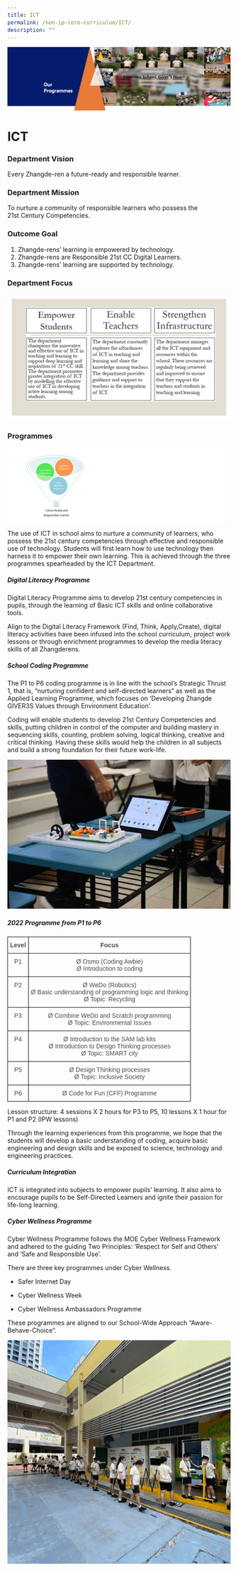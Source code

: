 ```yaml
---
title: ICT
permalink: /non-ip-core-curriculum/ICT/
description: ""
---
```

![](/images/OurProgrammes1.png)

ICT
===

  

### Department Vision

  

Every Zhangde-ren a future-ready and responsible learner.

  

### Department Mission

To nurture a community of responsible learners who possess the 21st Century Competencies.  

  

### Outcome Goal

1.  Zhangde-rens’ learning is empowered by technology.
2.  Zhangde-rens are Responsible 21st CC Digital Learners.
3.  Zhangde-rens’ learning are supported by technology.

  

### Department Focus

![](/images/ICT%20Focus.jpg)


### Programmes

![](/images/ICT.png)

The use of ICT in school aims to nurture a community of learners, who possess the 21st century competencies through effective and responsible use of technology. Students will first learn how to use technology then harness it to empower their own learning. This is achieved through the three programmes spearheaded by the ICT Department.

  

  

##### **Digital Literacy Programme**

Digital Literacy Programme aims to develop 21st century competencies in pupils, through the learning of Basic ICT skills and online collaborative tools. 

  

Align to the Digital Literacy Framework (Find, Think, Apply,Create), digital literacy activities have been infused into the school curriculum, project work lessons or through enrichment programmes to develop the media literacy skills of all Zhangderens.

  

  

##### **School Coding Programme**  

The P1 to P6 coding programme is in line with the school’s Strategic Thrust 1, that is, “nurturing confident and self-directed learners” as well as the Applied Learning Programme, which focuses on ‘Developing Zhangde GIVER3S Values through Environment Education’. 

Coding will enable students to develop 21st Century Competencies and skills, putting children in control of the computer and building mastery in sequencing skills, counting, problem solving, logical thinking, creative and critical thinking. Having these skills would help the children in all subjects and build a strong foundation for their future work-life.

![](/images/School%20Coding%20Programme.gif)


##### **2022 Programme from P1 to P6**

<style type="text/css">
.tg  {border-collapse:collapse;border-spacing:0;}
.tg td{border-color:black;border-style:solid;border-width:1px;font-family:Arial, sans-serif;font-size:14px;
  overflow:hidden;padding:10px 5px;word-break:normal;}
.tg th{border-color:black;border-style:solid;border-width:1px;font-family:Arial, sans-serif;font-size:14px;
  font-weight:normal;overflow:hidden;padding:10px 5px;word-break:normal;}
.tg .tg-8dwo{color:#4C4C4C;text-align:center;vertical-align:top}
.tg .tg-uv15{color:#4C4C4C;font-weight:bold;text-align:center;vertical-align:top}
</style>
<table class="tg">
<thead>
  <tr>
    <th class="tg-uv15">Level</th>
    <th class="tg-uv15">Focus</th>
  </tr>
</thead>
<tbody>
  <tr>
    <td class="tg-8dwo">P1</td>
    <td class="tg-8dwo">Ø  Osmo (Coding Awbie)<br>Ø  Introduction to coding</td>
  </tr>
  <tr>
    <td class="tg-8dwo">P2</td>
    <td class="tg-8dwo">Ø  WeDo (Robotics)<br>Ø  Basic understanding of programming logic and thinking<br>Ø  Topic: Recycling</td>
  </tr>
  <tr>
    <td class="tg-8dwo">P3</td>
    <td class="tg-8dwo">Ø  Combine WeDo and Scratch programming<br>Ø  Topic: Environmental Issues</td>
  </tr>
  <tr>
    <td class="tg-8dwo">P4</td>
    <td class="tg-8dwo">Ø  Introduction to the SAM lab kits<br>Ø  Introduction to Design Thinking processes<br>Ø  Topic: SMART city</td>
  </tr>
  <tr>
    <td class="tg-8dwo">P5</td>
    <td class="tg-8dwo">Ø  Design Thinking processes<br>Ø  Topic: Inclusive Society</td>
  </tr>
  <tr>
    <td class="tg-8dwo">P6</td>
    <td class="tg-8dwo">Ø Code for Fun (CFF) Programme</td>
  </tr>
</tbody>
</table>

Lesson structure: 4 sessions X 2 hours for P3 to P5, 10 lessons X 1 hour for P1 and P2 (IPW lessons)

  

Through the learning experiences from this programme, we hope that the students will develop a basic understanding of coding, acquire basic engineering and design skills and be exposed to science, technology and engineering practices.


##### **Curriculum Integration**

ICT is integrated into subjects to empower pupils’ learning. It also aims to encourage pupils to be Self-Directed Learners and ignite their passion for life-long learning.

  

##### **Cyber Wellness Programme**

Cyber Wellness Programme follows the MOE Cyber Wellness Framework and adhered to the guiding Two Principles: ‘Respect for Self and Others’ and ‘Safe and Responsible Use’.

  

There are three key programmes under Cyber Wellness.

*   Safer Internet Day  
    
*   Cyber Wellness Week  
    
*   Cyber Wellness Ambassadors Programme

These programmes are aligned to our School-Wide Approach “Aware-Behave-Choice”.


![](/images/Cyber%20Wellness%20Programme.gif)